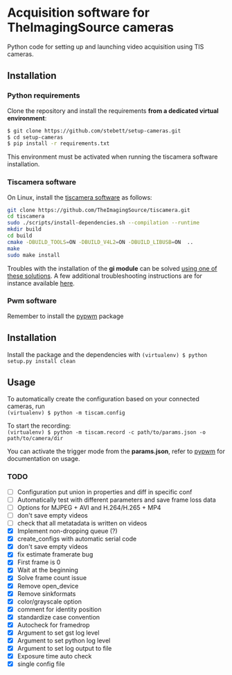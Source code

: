 # Acquisition software for TheImagingSource cameras

Python code for setting up and launching video acquisition using TIS cameras.



## Installation
### Python requirements
Clone the repository and install the requirements **from a dedicated virtual environment**:
```bash
$ git clone https://github.com/stebett/setup-cameras.git
$ cd setup-cameras
$ pip install -r requirements.txt
```
This environment must be activated when running the tiscamera software installation.

### Tiscamera software
On Linux, install the [tiscamera software](https://github.com/TheImagingSource/tiscamera) as follows:
```bash
git clone https://github.com/TheImagingSource/tiscamera.git
cd tiscamera
sudo ./scripts/install-dependencies.sh --compilation --runtime
mkdir build
cd build
cmake -DBUILD_TOOLS=ON -DBUILD_V4L2=ON -DBUILD_LIBUSB=ON  ..
make
sudo make install
```

Troubles with the installation of the **gi module** can be solved [using one of these solutions](https://askubuntu.com/a/1045213). A few additional troubleshooting instructions are for instance available [here](https://githubmemory.com/repo/TheImagingSource/tiscamera/issues/397).


### Pwm software
Remember to install the [pypwm](https://github.com/rfayat/PWM_Arduino) package

## Installation

Install the package and the dependencies with `(virtualenv) $ python setup.py install clean`

## Usage

To automatically create the configuration based on your connected cameras, run  
`(virtualenv) $ python -m tiscam.config` 

To start the recording:  
`(virtualenv) $ python -m tiscam.record -c path/to/params.json -o path/to/camera/dir`


You can activate the trigger mode from the **params.json**, refer to [pypwm](https://github.com/rfayat/PWM_Arduino) for documentation on usage.


### TODO

- [ ] Configuration put union in properties and diff in specific conf
- [ ] Automatically test with different parameters and save frame loss data
- [ ] Options for MJPEG + AVI and H.264/H.265 + MP4
- [ ] don't save empty videos
- [ ] check that all metatadata is written on videos
- [x] Implement non-dropping queue (?)
- [x] create_configs with automatic serial code
- [x] don't save empty videos
- [x] fix estimate framerate bug
- [x] First frame is 0
- [x] Wait at the beginning
- [x] Solve frame count issue
- [x] Remove open_device
- [x] Remove sinkformats
- [x] color/grayscale option
- [x] comment for identity position
- [x] standardize case convention
- [x] Autocheck for framedrop
- [x] Argument to set gst log level
- [x] Argument to set python log level
- [x] Argument to set log output to file
- [x] Exposure time auto check
- [x] single config file
